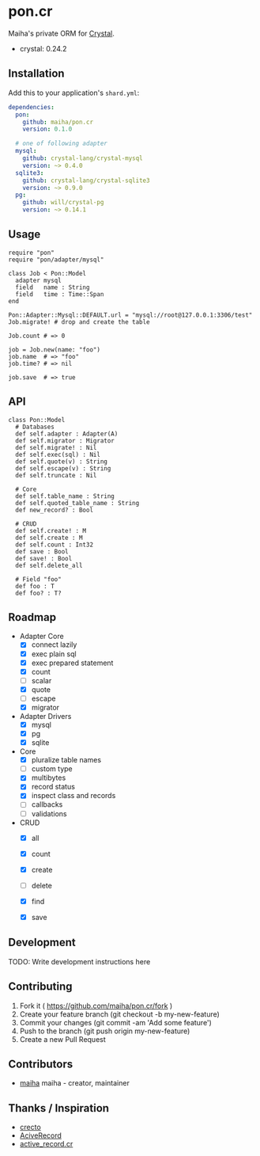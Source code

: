 # pon.cr

Maiha's private ORM for [Crystal](http://crystal-lang.org/).

- crystal: 0.24.2

## Installation

Add this to your application's `shard.yml`:

```yaml
dependencies:
  pon:
    github: maiha/pon.cr
	version: 0.1.0

  # one of following adapter
  mysql:
    github: crystal-lang/crystal-mysql
    version: ~> 0.4.0
  sqlite3:
	github: crystal-lang/crystal-sqlite3
	version: ~> 0.9.0
  pg:
	github: will/crystal-pg
	version: ~> 0.14.1
```

## Usage

```crystal
require "pon"
require "pon/adapter/mysql"

class Job < Pon::Model
  adapter mysql
  field   name : String
  field   time : Time::Span
end

Pon::Adapter::Mysql::DEFAULT.url = "mysql://root@127.0.0.1:3306/test"
Job.migrate! # drop and create the table

Job.count # => 0

job = Job.new(name: "foo")
job.name  # => "foo"
job.time? # => nil

job.save  # => true
```

## API

```
class Pon::Model
  # Databases
  def self.adapter : Adapter(A)
  def self.migrator : Migrator
  def self.migrate! : Nil
  def self.exec(sql) : Nil
  def self.quote(v) : String
  def self.escape(v) : String
  def self.truncate : Nil

  # Core
  def self.table_name : String
  def self.quoted_table_name : String
  def new_record? : Bool

  # CRUD
  def self.create! : M
  def self.create : M
  def self.count : Int32
  def save : Bool
  def save! : Bool
  def self.delete_all

  # Field "foo"
  def foo : T
  def foo? : T?
```

## Roadmap

- Adapter Core
  - [x] connect lazily
  - [x] exec plain sql
  - [x] exec prepared statement
  - [x] count
  - [ ] scalar
  - [x] quote
  - [ ] escape
  - [x] migrator
- Adapter Drivers
  - [x] mysql
  - [x] pg
  - [x] sqlite
- Core
  - [x] pluralize table names
  - [ ] custom type
  - [x] multibytes
  - [x] record status
  - [x] inspect class and records
  - [ ] callbacks
  - [ ] validations
- CRUD
  - [x] all
  - [x] count
  - [x] create
  - [ ] delete
  - [x] find
  - [x] save


## Development

TODO: Write development instructions here

## Contributing

1. Fork it ( https://github.com/maiha/pon.cr/fork )
2. Create your feature branch (git checkout -b my-new-feature)
3. Commit your changes (git commit -am 'Add some feature')
4. Push to the branch (git push origin my-new-feature)
5. Create a new Pull Request

## Contributors

- [maiha](https://github.com/maiha) maiha - creator, maintainer

## Thanks / Inspiration

* [crecto](https://github.com/Crecto/crecto)
* [AciveRecord](https://github.com/rails/rails/tree/master/activerecord)
* [active_record.cr](https://github.com/waterlink/active_record.cr)
